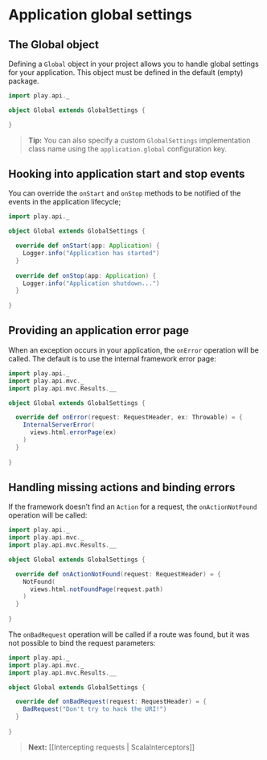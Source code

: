 # Application global settings

## The Global object

Defining a `Global` object in your project allows you to handle global settings for your application. This object must be defined in the default (empty) package.

```scala
import play.api._

object Global extends GlobalSettings {

}
```

> **Tip:** You can also specify a custom `GlobalSettings` implementation class name using the `application.global` configuration key.

## Hooking into application start and stop events

You can override the `onStart` and `onStop` methods to be notified of the events in the application lifecycle;

```scala
import play.api._

object Global extends GlobalSettings {

  override def onStart(app: Application) {
    Logger.info("Application has started")
  }  
  
  override def onStop(app: Application) {
    Logger.info("Application shutdown...")
  }  
    
}
```

## Providing an application error page

When an exception occurs in your application, the `onError` operation will be called. The default is to use the internal framework error page:

```scala
import play.api._
import play.api.mvc._
import play.api.mvc.Results.__

object Global extends GlobalSettings {

  override def onError(request: RequestHeader, ex: Throwable) = {
    InternalServerError(
      views.html.errorPage(ex)
    )
  }  
    
}
```

## Handling missing actions and binding errors

If the framework doesn’t find an `Action` for a request, the `onActionNotFound` operation will be called:

```scala
import play.api._
import play.api.mvc._
import play.api.mvc.Results.__

object Global extends GlobalSettings {

  override def onActionNotFound(request: RequestHeader) = {
    NotFound(
      views.html.notFoundPage(request.path)
    )
  }  
    
}
```

The `onBadRequest` operation will be called if a route was found, but it was not possible to bind the request parameters:

```scala
import play.api._
import play.api.mvc._
import play.api.mvc.Results.__

object Global extends GlobalSettings {

  override def onBadRequest(request: RequestHeader) = {
    BadRequest("Don't try to hack the URI!")
  }  
    
}
```

> **Next:** [[Intercepting requests | ScalaInterceptors]]